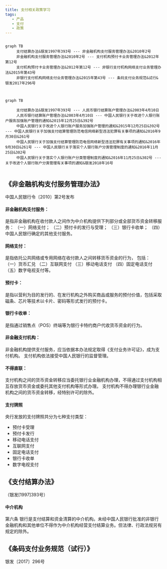 ```yaml
---
title: 支付相关政策学习
tags:
   - 产品
   - 支付
   - 政策
---
```


```mermaid

graph TB
     支付结算办法&银发1997年393号 --- 非金融机构支付服务管理办法&2010年2号  
     非金融机构支付服务管理办法&2010年2号 --- 支付机构预付卡业务管理办法&2012年第12号            
     支付机构预付卡业务管理办法&2012年第12号 --- 非银行支付机构网络支付业务管理办法&2015年第43号
     非银行支付机构网络支付业务管理办法&2015年第43号 --- 条码支付业务规范&试行&银发2017年296号  
     
```



```mermaid

graph TB
 
     支付结算办法&银发1997年393号 --- 人民币银行结算账户管理办法&2003年4月10日
     人民币银行结算账户管理办法&2003年4月10日 --- 中国人民银行关于改进个人银行账户服务加强账户管理的通知&2015年12月25日&392号
     中国人民银行关于改进个人银行账户服务加强账户管理的通知&2015年12月25日&392号 --- 中国人民银行关于加强支付结算管理防范电信网络新型违法犯罪有关事项的通知&2016年9月30日&261号
     中国人民银行关于加强支付结算管理防范电信网络新型违法犯罪有关事项的通知&2016年9月30日&261号 --- 中国人民银行关于落实个人银行账户分类管理制度的通知&2016年11月25日&302号
     中国人民银行关于落实个人银行账户分类管理制度的通知&2016年11月25日&302号 --- 关于改进个人银行账户分类管理有关事项的通知&银发2018年16号


```

## 《非金融机构支付服务管理办法》
中国人民银行令〔2010〕第2号发布

#### 非金融机构支付服务：
是指非金融机构在收付款人之间作为中介机构提供下列部分或全部货币资金转移服务：
（一）网络支付；
（二）预付卡的发行与受理；
（三）银行卡收单；
（四）中国人民银行确定的其他支付服务。

#### 网络支付：
是指依托公共网络或专用网络在收付款人之间转移货币资金的行为，
包括：
（一）货币汇兑
（二）互联网支付
（三）移动电话支付
（四）固定电话支付
（五）数字电视支付等。

#### 预付卡：
是指以营利为目的发行的、在发行机构之外购买商品或服务的预付价值，包括采取磁条、芯片等技术以卡片、密码等形式发行的预付卡。

#### 银行卡收单：
是指通过销售点（POS）终端等为银行卡特约商户代收货币资金的行为。

#### 非金融支付机构：
非金融机构提供支付服务，应当依据本办法规定取得《支付业务许可证》，成为支付机构。
支付机构依法接受中国人民银行的监督管理。

#### 不得直联：
支付机构之间的货币资金转移应当委托银行业金融机构办理，不得通过支付机构相互存放货币资金或委托其他支付机构等形式办理。
支付机构不得办理银行业金融机构之间的货币资金转移，经特别许可的除外。

#### 支付牌照
央行发放的支付牌照共分为七种支付类型：
* 预付卡受理
* 预付卡发行
* 移动电话支付
* 互联网支付
* 固定电话支付
* 银行卡收单
* 数字电视支付


## 《支付结算办法》
（银发[1997]393号）

#### 中介机构
第六条 银行是支付结算和资金清算的中介机构。未经中国人民银行批准的非银行金融机构和其他单位不得作为中介机构经营支付结算业务。但法律、行政法规另有规定的除外。

## 《条码支付业务规范（试行）》
银发〔2017〕296号







